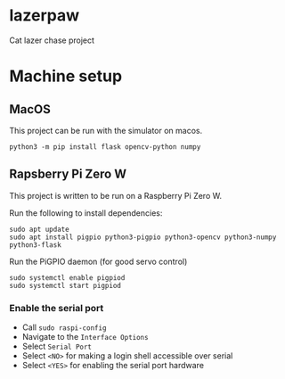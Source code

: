 # lazerpaw
Cat lazer chase project

# Machine setup

## MacOS

This project can be run with the simulator on macos.

```
python3 -m pip install flask opencv-python numpy
```

## Rapsberry Pi Zero W

This project is written to be run on a Raspberry Pi Zero W. 

Run the following to install dependencies:

```
sudo apt update
sudo apt install pigpio python3-pigpio python3-opencv python3-numpy python3-flask
```

Run the PiGPIO daemon (for good servo control)

```
sudo systemctl enable pigpiod
sudo systemctl start pigpiod
```

### Enable the serial port

* Call `sudo raspi-config`
* Navigate to the `Interface Options`
* Select `Serial Port`
* Select `<NO>` for making a login shell accessible over serial
* Select `<YES>` for enabling the serial port hardware







